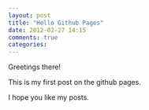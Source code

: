 ```yaml
---
layout: post
title: "Hello Github Pages"
date: 2012-02-27 14:15
comments: true
categories: 
---
```




Greetings there!

This is my first post on the github pages.

I hope you like my posts.
